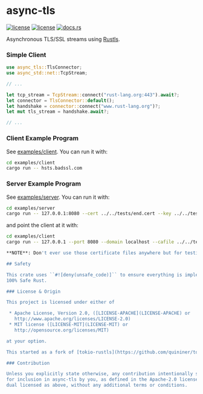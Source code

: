 # async-tls
[![license](https://img.shields.io/badge/License-MIT-blue.svg)](https://github.com/async-std/async-tls/blob/master/LICENSE-MIT)
[![license](https://img.shields.io/badge/License-Apache%202.0-blue.svg)](https://github.com/async-std/async-tls/blob/master/LICENSE-APACHE)
[![docs.rs](https://docs.rs/async-tls/badge.svg)](https://docs.rs/async-tls/)

Asynchronous TLS/SSL streams using [Rustls](https://github.com/ctz/rustls).

### Simple Client

```rust
use async_tls::TlsConnector;
use async_std::net::TcpStream;

// ...

let tcp_stream = TcpStream::connect("rust-lang.org:443").await?;
let connector = TlsConnector::default();
let handshake = connector::connect("www.rust-lang.org")?;
let mut tls_stream = handshake.await?;

// ...
```

### Client Example Program

See [examples/client](examples/client/src/main.rs). You can run it with:

```sh
cd examples/client
cargo run -- hsts.badssl.com
```

### Server Example Program

See [examples/server](examples/server/src/main.rs). You can run it with:

```sh
cd examples/server
cargo run -- 127.0.0.1:8080 --cert ../../tests/end.cert --key ../../tests/end.rsa 
```

and point the client at it with:

```sh
cd examples/client
cargo run -- 127.0.0.1 --port 8080 --domain localhost --cafile ../../tests/end.chain```

**NOTE**: Don't ever use those certificate files anywhere but for testing!

## Safety

This crate uses ``#![deny(unsafe_code)]`` to ensure everything is implemented in
100% Safe Rust.

### License & Origin

This project is licensed under either of

 * Apache License, Version 2.0, ([LICENSE-APACHE](LICENSE-APACHE) or
   http://www.apache.org/licenses/LICENSE-2.0)
 * MIT license ([LICENSE-MIT](LICENSE-MIT) or
   http://opensource.org/licenses/MIT)

at your option.

This started as a fork of [tokio-rustls](https://github.com/quininer/tokio-rustls).

### Contribution

Unless you explicitly state otherwise, any contribution intentionally submitted
for inclusion in async-tls by you, as defined in the Apache-2.0 license, shall be
dual licensed as above, without any additional terms or conditions.
